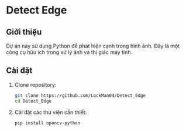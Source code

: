 # Detect Edge

## Giới thiệu
Dự án này sử dụng Python để phát hiện cạnh trong hình ảnh. Đây là một công cụ hữu ích trong xử lý ảnh và thị giác máy tính.

## Cài đặt
1. Clone repository:
     ```bash
     git clone https://github.com/LockMan04/Detect_Edge
     cd Detect_Edge
     ```
2. Cài đặt các thư viện cần thiết:
     ```bash
     pip install opencv-python
     ```

     
